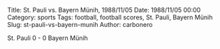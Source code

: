 Title: St. Pauli vs. Bayern Münih, 1988/11/05
Date: 1988/11/05 00:00
Category: sports
Tags: football, football scores, St. Pauli, Bayern Münih
Slug: st-pauli-vs-bayern-munih
Author: carbonero


St. Pauli 0 - 0 Bayern Münih
